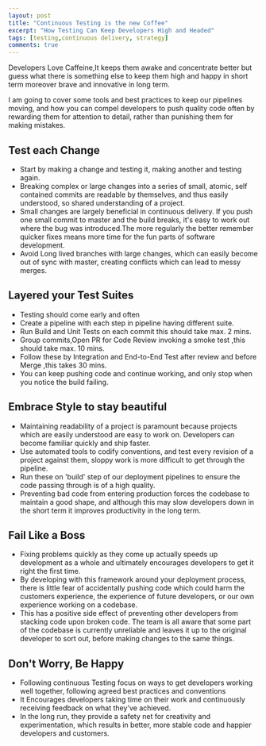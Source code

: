 ```yaml
---
layout: post
title: "Continuous Testing is the new Coffee"
excerpt: "How Testing Can Keep Developers High and Headed"
tags: [testing,continuous delivery, strategy]
comments: true
---
```



Developers Love Caffeine,It keeps them awake and concentrate better but guess what there is something else to keep them high and happy in short term moreover brave and innovative in long term.

I am going to cover some tools and best practices to keep our pipelines moving, and how you can compel developers to push quality code often by rewarding them for attention to detail, rather than punishing them for making mistakes.

## Test each Change
* Start by making a change and testing it, making another and testing again.
* Breaking complex or large changes into a series of small, atomic, self contained commits are readable by themselves, and thus easily understood, so shared understanding of a project.
* Small changes are largely beneficial in continuous delivery. If you push one small commit to master and the build breaks, it's easy to work out where the bug was introduced.The more regularly the better
remember quicker fixes means more time for the fun parts of software development.
* Avoid Long lived branches with large changes, which can easily become out of sync with master, creating conflicts which can lead to  messy merges.

## Layered your Test Suites
* Testing should come early and often
* Create a pipeline with each step in pipeline having different suite.
* Run Build and Unit Tests on each commit this should take max. 2 mins.
* Group commits,Open PR for Code Review invoking a smoke test ,this should take max. 10 mins.
* Follow these by Integration and End-to-End Test after review and before Merge ,this takes 30 mins.
* You can keep pushing code and continue working, and only stop when you notice the build failing.

## Embrace Style to stay beautiful
* Maintaining readability of a project is paramount because projects which are easily understood are easy to work on. Developers can become familiar quickly and ship faster.
* Use automated tools to codify conventions, and test every revision of a project against them, sloppy work is more difficult to get through the pipeline.
* Run these on 'build' step of our deployment pipelines to ensure the code passing through is of a high quality.
* Preventing bad code from entering production forces the codebase to maintain a good shape, and although this may slow developers down in the short term it improves productivity in the long term.

## Fail Like a Boss
* Fixing problems quickly as they come up actually speeds up development as a whole and ultimately encourages developers to get it right the first time.
* By developing with this framework around your deployment process, there is little fear of accidentally pushing code which could harm the customers experience, the experience of future developers, or our own experience working on a codebase.
* This has a positive side effect of preventing other developers from stacking code upon broken code. The team is all aware that some part of the codebase is currently unreliable and leaves it up to the original developer to sort out, before making changes to the same things.

## Don't Worry, Be Happy
* Following continuous Testing focus on ways to get developers working well together, following agreed best practices and conventions
* It Encourages developers taking time on their work and continuously receiving feedback on what they've achieved.
* In the long run, they provide a safety net for creativity and experimentation, which results in better, more stable code and happier developers and customers.

